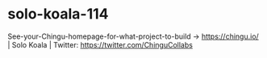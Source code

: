 # solo-koala-114
See-your-Chingu-homepage-for-what-project-to-build -> https://chingu.io/ | Solo Koala | Twitter: https://twitter.com/ChinguCollabs
